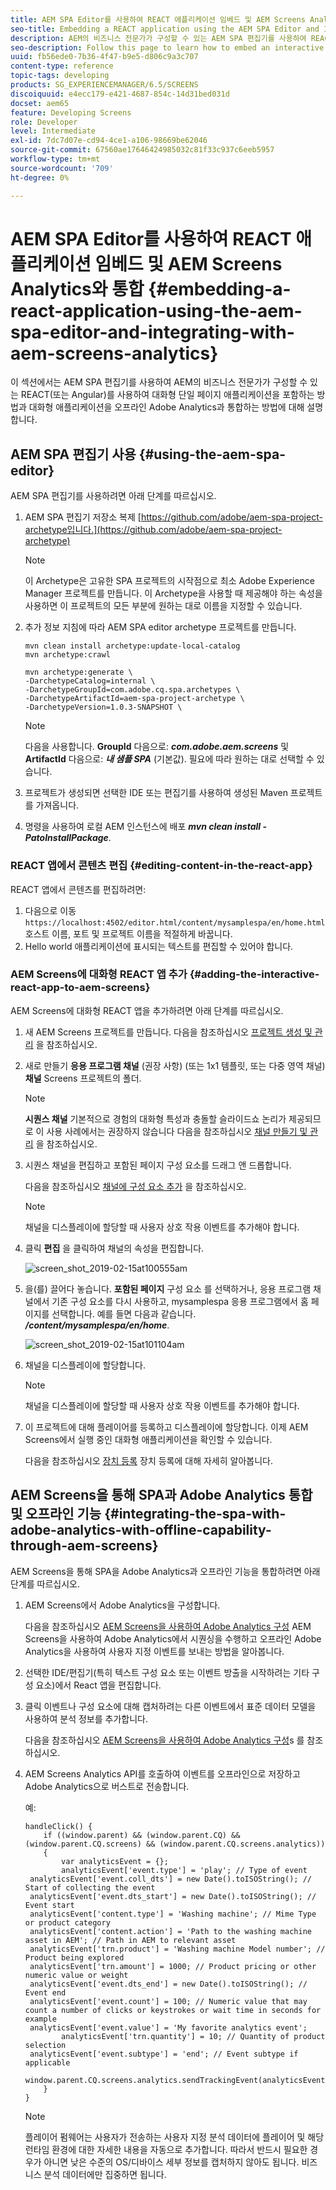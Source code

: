 ```yaml
---
title: AEM SPA Editor를 사용하여 REACT 애플리케이션 임베드 및 AEM Screens Analytics와 통합
seo-title: Embedding a REACT application using the AEM SPA Editor and Integrating with AEM Screens Analytics
description: AEM의 비즈니스 전문가가 구성할 수 있는 AEM SPA 편집기를 사용하여 REACT(또는 Angular)를 사용하여 대화형 단일 페이지 애플리케이션을 임베드하는 방법과 대화형 애플리케이션을 오프라인 Adobe Analytics과 통합하는 방법을 알아보려면 이 페이지를 따르십시오.
seo-description: Follow this page to learn how to embed an interactive single page application using REACT (or Angular) using the AEM SPA editor that can be configured by business professionals in AEM and also how to integrate your interactive application with offline Adobe Analytics.
uuid: fb56ede0-7b36-4f47-b9e5-d806c9a3c707
content-type: reference
topic-tags: developing
products: SG_EXPERIENCEMANAGER/6.5/SCREENS
discoiquuid: e4ecc179-e421-4687-854c-14d31bed031d
docset: aem65
feature: Developing Screens
role: Developer
level: Intermediate
exl-id: 7dc7d07e-cd94-4ce1-a106-98669be62046
source-git-commit: 67560ae17646424985032c81f33c937c6eeb5957
workflow-type: tm+mt
source-wordcount: '709'
ht-degree: 0%

---
```


# AEM SPA Editor를 사용하여 REACT 애플리케이션 임베드 및 AEM Screens Analytics와 통합 {#embedding-a-react-application-using-the-aem-spa-editor-and-integrating-with-aem-screens-analytics}

이 섹션에서는 AEM SPA 편집기를 사용하여 AEM의 비즈니스 전문가가 구성할 수 있는 REACT(또는 Angular)를 사용하여 대화형 단일 페이지 애플리케이션을 포함하는 방법과 대화형 애플리케이션을 오프라인 Adobe Analytics과 통합하는 방법에 대해 설명합니다.

## AEM SPA 편집기 사용 {#using-the-aem-spa-editor}

AEM SPA 편집기를 사용하려면 아래 단계를 따르십시오.

1. AEM SPA 편집기 저장소 복제 [https://github.com/adobe/aem-spa-project-archetype입니다.](https://github.com/adobe/aem-spa-project-archetype)

   >[!NOTE]
   >
   >이 Archetype은 고유한 SPA 프로젝트의 시작점으로 최소 Adobe Experience Manager 프로젝트를 만듭니다. 이 Archetype을 사용할 때 제공해야 하는 속성을 사용하면 이 프로젝트의 모든 부분에 원하는 대로 이름을 지정할 수 있습니다.

1. 추가 정보 지침에 따라 AEM SPA editor archetype 프로젝트를 만듭니다.

   ```
   mvn clean install archetype:update-local-catalog
   mvn archetype:crawl
   
   mvn archetype:generate \
   -DarchetypeCatalog=internal \
   -DarchetypeGroupId=com.adobe.cq.spa.archetypes \
   -DarchetypeArtifactId=aem-spa-project-archetype \
   -DarchetypeVersion=1.0.3-SNAPSHOT \
   ```

   >[!NOTE]
   >
   >다음을 사용합니다. **GroupId** 다음으로: ***com.adobe.aem.screens*** 및 **ArtifactId** 다음으로: ***내 샘플 SPA*** (기본값). 필요에 따라 원하는 대로 선택할 수 있습니다.

1. 프로젝트가 생성되면 선택한 IDE 또는 편집기를 사용하여 생성된 Maven 프로젝트를 가져옵니다.
1. 명령을 사용하여 로컬 AEM 인스턴스에 배포 ***mvn clean install -PatoInstallPackage***.

### REACT 앱에서 콘텐츠 편집 {#editing-content-in-the-react-app}

REACT 앱에서 콘텐츠를 편집하려면:

1. 다음으로 이동 `https://localhost:4502/editor.html/content/mysamplespa/en/home.html` 호스트 이름, 포트 및 프로젝트 이름을 적절하게 바꿉니다.
1. Hello world 애플리케이션에 표시되는 텍스트를 편집할 수 있어야 합니다.

### AEM Screens에 대화형 REACT 앱 추가 {#adding-the-interactive-react-app-to-aem-screens}

AEM Screens에 대화형 REACT 앱을 추가하려면 아래 단계를 따르십시오.

1. 새 AEM Screens 프로젝트를 만듭니다. 다음을 참조하십시오 [프로젝트 생성 및 관리](creating-a-screens-project.md) 을 참조하십시오.

1. 새로 만들기 **응용 프로그램 채널** (권장 사항) (또는 1x1 템플릿, 또는 다중 영역 채널) **채널** Screens 프로젝트의 폴더.

   >[!NOTE]
   >**시퀀스 채널** 기본적으로 경험의 대화형 특성과 충돌할 슬라이드쇼 논리가 제공되므로 이 사용 사례에서는 권장하지 않습니다
   >다음을 참조하십시오 [채널 만들기 및 관리](managing-channels.md) 을 참조하십시오.


1. 시퀀스 채널을 편집하고 포함된 페이지 구성 요소를 드래그 앤 드롭합니다.

   다음을 참조하십시오 [채널에 구성 요소 추가](adding-components-to-a-channel.md) 을 참조하십시오.

   >[!NOTE]
   >
   >채널을 디스플레이에 할당할 때 사용자 상호 작용 이벤트를 추가해야 합니다.

1. 클릭 **편집** 을 클릭하여 채널의 속성을 편집합니다.

   ![screen_shot_2019-02-15at100555am](assets/screen_shot_2019-02-15at100555am.png)

1. 을(를) 끌어다 놓습니다. **포함된 페이지** 구성 요소 를 선택하거나, 응용 프로그램 채널에서 기존 구성 요소를 다시 사용하고, mysamplespa 응용 프로그램에서 홈 페이지를 선택합니다. 예를 들면 다음과 같습니다. ***/content/mysamplespa/en/home***.

   ![screen_shot_2019-02-15at101104am](assets/screen_shot_2019-02-15at101104am.png)

1. 채널을 디스플레이에 할당합니다.

   >[!NOTE]
   >채널을 디스플레이에 할당할 때 사용자 상호 작용 이벤트를 추가해야 합니다.

1. 이 프로젝트에 대해 플레이어를 등록하고 디스플레이에 할당합니다. 이제 AEM Screens에서 실행 중인 대화형 애플리케이션을 확인할 수 있습니다.

   다음을 참조하십시오 [장치 등록](device-registration.md) 장치 등록에 대해 자세히 알아봅니다.

## AEM Screens을 통해 SPA과 Adobe Analytics 통합 및 오프라인 기능 {#integrating-the-spa-with-adobe-analytics-with-offline-capability-through-aem-screens}

AEM Screens을 통해 SPA을 Adobe Analytics과 오프라인 기능을 통합하려면 아래 단계를 따르십시오.

1. AEM Screens에서 Adobe Analytics을 구성합니다.

   다음을 참조하십시오 [AEM Screens을 사용하여 Adobe Analytics 구성](configuring-adobe-analytics-aem-screens.md) AEM Screens을 사용하여 Adobe Analytics에서 시퀀싱을 수행하고 오프라인 Adobe Analytics을 사용하여 사용자 지정 이벤트를 보내는 방법을 알아봅니다.

1. 선택한 IDE/편집기(특히 텍스트 구성 요소 또는 이벤트 방출을 시작하려는 기타 구성 요소)에서 React 앱을 편집합니다.
1. 클릭 이벤트나 구성 요소에 대해 캡처하려는 다른 이벤트에서 표준 데이터 모델을 사용하여 분석 정보를 추가합니다.

   다음을 참조하십시오 [AEM Screens을 사용하여 Adobe Analytics 구성](configuring-adobe-analytics-aem-screens.md)s 를 참조하십시오.

1. AEM Screens Analytics API를 호출하여 이벤트를 오프라인으로 저장하고 Adobe Analytics으로 버스트로 전송합니다.

   예:

   ```
   handleClick() {
       if ((window.parent) && (window.parent.CQ) && (window.parent.CQ.screens) && (window.parent.CQ.screens.analytics))
       {
           var analyticsEvent = {};
           analyticsEvent['event.type'] = 'play'; // Type of event
    analyticsEvent['event.coll_dts'] = new Date().toISOString(); // Start of collecting the event
    analyticsEvent['event.dts_start'] = new Date().toISOString(); // Event start
    analyticsEvent['content.type'] = 'Washing machine'; // Mime Type or product category
    analyticsEvent['content.action'] = 'Path to the washing machine asset in AEM'; // Path in AEM to relevant asset
    analyticsEvent['trn.product'] = 'Washing machine Model number'; // Product being explored
    analyticsEvent['trn.amount'] = 1000; // Product pricing or other numeric value or weight
    analyticsEvent['event.dts_end'] = new Date().toISOString(); // Event end
    analyticsEvent['event.count'] = 100; // Numeric value that may count a number of clicks or keystrokes or wait time in seconds for example
    analyticsEvent['event.value'] = 'My favorite analytics event';
           analyticsEvent['trn.quantity'] = 10; // Quantity of product selection
    analyticsEvent['event.subtype'] = 'end'; // Event subtype if applicable
    window.parent.CQ.screens.analytics.sendTrackingEvent(analyticsEvent);
       }
   }
   ```

   >[!NOTE]
   >
   >플레이어 펌웨어는 사용자가 전송하는 사용자 지정 분석 데이터에 플레이어 및 해당 런타임 환경에 대한 자세한 내용을 자동으로 추가합니다. 따라서 반드시 필요한 경우가 아니면 낮은 수준의 OS/디바이스 세부 정보를 캡처하지 않아도 됩니다. 비즈니스 분석 데이터에만 집중하면 됩니다.

